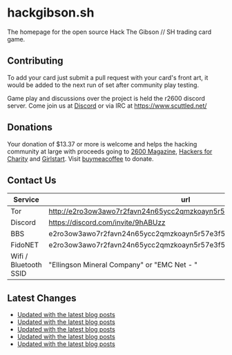 # hackgibson.sh
The homepage for the open source Hack The Gibson // SH trading card game.


## Contributing

To add your card just submit a pull request with your card's front art, it would be added to the next run of set after community play testing.

Game play and discussions over the project is held the r2600 discord server. Come join us at [Discord](https://discord.com/invite/9hABUzz) or via IRC at https://www.scuttled.net/


## Donations

Your donation of $13.37 or more is welcome and helps the hacking community at large with proceeds going to [2600 Magazine](https://2600.com/), [Hackers for Charity](https://hackersforcharity.org) and [Girlstart](https://girlstart.org).  Visit [buymeacoffee](https://www.buymeacoffee.com/hackgibson.sh) to donate.


## Contact Us

Service | url
-|-
Tor | http://e2ro3ow3awo7r2favn24n65ycc2qmzkoayn5r57e3f56nvjwdcgg32ad.onion
Discord | https://discord.com/invite/9hABUzz
BBS | e2ro3ow3awo7r2favn24n65ycc2qmzkoayn5r57e3f56nvjwdcgg32ad.onion:23
FidoNET | e2ro3ow3awo7r2favn24n65ycc2qmzkoayn5r57e3f56nvjwdcgg32ad.onion:24554
Wifi / Bluetooth SSID | "Ellingson Mineral Company" or "EMC Net - <fidonet address>"

## Latest Changes
<!-- BLOG-POST-LIST:START -->
- [Updated with the latest blog posts](https://github.com/DFW2600/hackgibson.sh/commit/72f051c8ab528c811f1669ccd00d26d16ce78f97)
- [Updated with the latest blog posts](https://github.com/DFW2600/hackgibson.sh/commit/2b3db5380d06156e2a08743a23d7a23f3a3d20a9)
- [Updated with the latest blog posts](https://github.com/DFW2600/hackgibson.sh/commit/fc77c4f756924921fec739381b1a4415c64cee5a)
- [Updated with the latest blog posts](https://github.com/DFW2600/hackgibson.sh/commit/aea2b83ca5e65d879139bf557a82e949f4da8645)
- [Updated with the latest blog posts](https://github.com/DFW2600/hackgibson.sh/commit/4b21b9c3b8e7d42ca4d87a9d848e8874096642ab)
<!-- BLOG-POST-LIST:END -->
